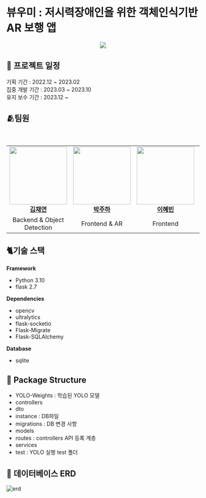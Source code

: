 # 뷰우미 : 저시력장애인을 위한 객체인식기반 AR 보행 앱

<div align="center"><img src="https://github.com/NoNameGP/Python_Repo/assets/106591445/7e7e2bf4-1a9a-436f-8f68-7aa3f6ea0883"/></div>

## 📆 프로젝트 일정
기획 기간 : 2022.12 ~ 2023.02
<br/>집중 개발 기간 : 2023.03 ~ 2023.10
<br/>유지 보수 기간 : 2023.12 ~

## 🫂팀원
<table>
  <tbody>
    <tr>
      <td align="center"><a href="https://github.com/kchaeys2"><img src="https://avatars.githubusercontent.com/u/106591445?v=4" width="150px;" alt=""/><br /><b>김채연</b></a><br /></td>
      <td align="center"><a href="https://github.com/Pjh01"><img src="https://avatars.githubusercontent.com/u/64469496?v=4" width="150px;" alt=""/><br /><b>박주하</b></a><br /></td>
      <td align="center"><a href="https://github.com/Hyyeb"><img src="https://avatars.githubusercontent.com/u/64469496?v=4" width="150px;" alt=""/><br /><b>이혜빈</b>
</a><br /></td>
<br /></td>
      <td align="center"><a href="https://github.com/ohyojin"><img src="https://avatars.githubusercontent.com/u/124988190?v=4" width="150px;" alt=""/><br /><b>오효진</b>
</a><br /></td>
     <tr/>
      <td align="center">Backend & Object Detection</td>
      <td align="center">Frontend & AR </td>
      <td align="center">Frontend</td>
      <td align="center">Design</td>
    </tr>
  </tbody>
</table> 

## 🐈기술 스택
**Framework**
- Python 3.10
- flask 2.7
  
**Dependencies**
- opencv
- ultralytics
- flask-socketio
- Flask-Migrate
- Flask-SQLAlchemy

**Database**
- sqlite

## 📁 Package Structure
- YOLO-Weights : 학습된 YOLO 모델
- controllers
- dto
- instance : DB파일
- migrations : DB 변경 사항
- models
- routes : controllers API 등록 계층
- services
- test : YOLO 실행 test 폴더 

## 💾 데이터베이스 ERD
![erd](https://github.com/NoNameGP/Python_Repo/assets/106591445/69b8832e-f3f5-4c89-8a36-a6a177f530f7)

